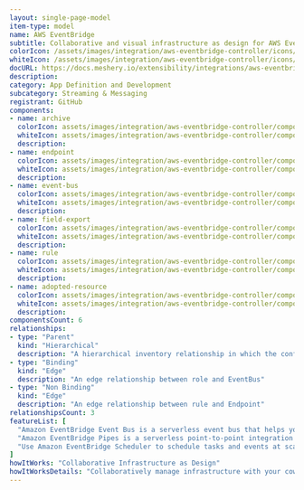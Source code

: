 ```yaml
---
layout: single-page-model
item-type: model
name: AWS EventBridge
subtitle: Collaborative and visual infrastructure as design for AWS EventBridge
colorIcon: /assets/images/integration/aws-eventbridge-controller/icons/color/aws-eventbridge-controller-color.svg
whiteIcon: /assets/images/integration/aws-eventbridge-controller/icons/white/aws-eventbridge-controller-white.svg
docURL: https://docs.meshery.io/extensibility/integrations/aws-eventbridge-controller
description: 
category: App Definition and Development
subcategory: Streaming & Messaging
registrant: GitHub
components: 
- name: archive
  colorIcon: assets/images/integration/aws-eventbridge-controller/components/archive/icons/color/archive-color.svg
  whiteIcon: assets/images/integration/aws-eventbridge-controller/components/archive/icons/white/archive-white.svg
  description: 
- name: endpoint
  colorIcon: assets/images/integration/aws-eventbridge-controller/components/endpoint/icons/color/endpoint-color.svg
  whiteIcon: assets/images/integration/aws-eventbridge-controller/components/endpoint/icons/white/endpoint-white.svg
  description: 
- name: event-bus
  colorIcon: assets/images/integration/aws-eventbridge-controller/components/event-bus/icons/color/event-bus-color.svg
  whiteIcon: assets/images/integration/aws-eventbridge-controller/components/event-bus/icons/white/event-bus-white.svg
  description: 
- name: field-export
  colorIcon: assets/images/integration/aws-eventbridge-controller/components/field-export/icons/color/field-export-color.svg
  whiteIcon: assets/images/integration/aws-eventbridge-controller/components/field-export/icons/white/field-export-white.svg
  description: 
- name: rule
  colorIcon: assets/images/integration/aws-eventbridge-controller/components/rule/icons/color/rule-color.svg
  whiteIcon: assets/images/integration/aws-eventbridge-controller/components/rule/icons/white/rule-white.svg
  description: 
- name: adopted-resource
  colorIcon: assets/images/integration/aws-eventbridge-controller/components/adopted-resource/icons/color/adopted-resource-color.svg
  whiteIcon: assets/images/integration/aws-eventbridge-controller/components/adopted-resource/icons/white/adopted-resource-white.svg
  description: 
componentsCount: 6
relationships: 
- type: "Parent"
  kind: "Hierarchical"
  description: "A hierarchical inventory relationship in which the configuration of (parent component) is patched with the configuration of (child component). "
- type: "Binding"
  kind: "Edge"
  description: "An edge relationship between role and EventBus"
- type: "Non Binding"
  kind: "Edge"
  description: "An edge relationship between rule and Endpoint"
relationshipsCount: 3
featureList: [
  "Amazon EventBridge Event Bus is a serverless event bus that helps you receive, filter, transform, route, and deliver events.",
  "Amazon EventBridge Pipes is a serverless point-to-point integration resource that helps you connect event producers to event consumers with optional filtering, enrichment, and transformation capabilities.",
  "Use Amazon EventBridge Scheduler to schedule tasks and events at scale."
]
howItWorks: "Collaborative Infrastructure as Design"
howItWorksDetails: "Collaboratively manage infrastructure with your coworkers synchronously sharing the same designs."
---
```

